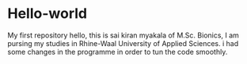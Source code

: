# Hello-world
My first repository
hello,
this is sai kiran myakala of M.Sc. Bionics, I am pursing my studies in Rhine-Waal University of Applied Sciences.
i had some changes in the programme in order to tun the code smoothly.
